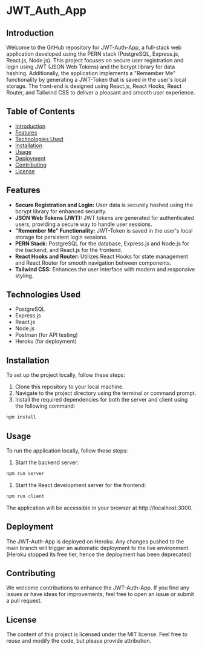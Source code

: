 # JWT_Auth_App

## Introduction

Welcome to the GitHub repository for JWT-Auth-App, a full-stack web application developed using the PERN stack (PostgreSQL, Express.js, React.js, Node.js). This project focuses on secure user registration and login using JWT (JSON Web Tokens) and the bcrypt library for data hashing. Additionally, the application implements a "Remember Me" functionality by generating a JWT-Token that is saved in the user's local storage. The front-end is designed using React.js, React Hooks, React Router, and Tailwind CSS to deliver a pleasant and smooth user experience.

## Table of Contents

- [Introduction](#introduction)
- [Features](#features)
- [Technologies Used](#technologies-used)
- [Installation](#installation)
- [Usage](#usage)
- [Deployment](#deployment)
- [Contributing](#contributing)
- [License](#license)

## Features

- **Secure Registration and Login:** User data is securely hashed using the bcrypt library for enhanced security.
- **JSON Web Tokens (JWT):** JWT tokens are generated for authenticated users, providing a secure way to handle user sessions.
- **"Remember Me" Functionality:** JWT-Token is saved in the user's local storage for persistent login sessions.
- **PERN Stack:** PostgreSQL for the database, Express.js and Node.js for the backend, and React.js for the frontend.
- **React Hooks and Router:** Utilizes React Hooks for state management and React Router for smooth navigation between components.
- **Tailwind CSS:** Enhances the user interface with modern and responsive styling.

## Technologies Used

- PostgreSQL
- Express.js
- React.js
- Node.js
- Postman (for API testing)
- Heroku (for deployment)

## Installation

To set up the project locally, follow these steps:

1. Clone this repository to your local machine.
2. Navigate to the project directory using the terminal or command prompt.
3. Install the required dependencies for both the server and client using the following command:

```bash
npm install
```

## Usage

To run the application locally, follow these steps:

1. Start the backend server:

```bash
npm run server
```

1. Start the React development server for the frontend:

```bash
npm run client
```

The application will be accessible in your browser at http://localhost:3000.

## Deployment

The JWT-Auth-App is deployed on Heroku. Any changes pushed to the main branch will trigger an automatic deployment to the live environment. (Heroku stopped its free tier, hence the deployment has been deprecated)


## Contributing

We welcome contributions to enhance the JWT-Auth-App. If you find any issues or have ideas for improvements, feel free to open an issue or submit a pull request.


## License

The content of this project is licensed under the MIT license. Feel free to reuse and modify the code, but please provide attribution.
